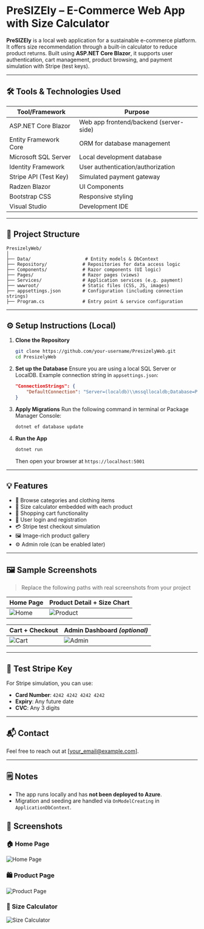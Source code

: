 # PreSIZEly – E-Commerce Web App with Size Calculator

**PreSIZEly** is a local web application for a sustainable e-commerce platform. It offers size recommendation through a built-in calculator to reduce product returns. Built using **ASP.NET Core Blazor**, it supports user authentication, cart management, product browsing, and payment simulation with Stripe (test keys).

---

## 🛠 Tools & Technologies Used

| Tool/Framework       | Purpose                                 |
|----------------------|------------------------------------------|
| ASP.NET Core Blazor  | Web app frontend/backend (server-side)   |
| Entity Framework Core| ORM for database management              |
| Microsoft SQL Server | Local development database               |
| Identity Framework   | User authentication/authorization        |
| Stripe API (Test Key)| Simulated payment gateway                |
| Radzen Blazor        | UI Components                            |
| Bootstrap CSS        | Responsive styling                       |
| Visual Studio        | Development IDE                          |

---

## 🧱 Project Structure

```
PresizelyWeb/
│
├── Data/                    # Entity models & DbContext
├── Repository/             # Repositories for data access logic
├── Components/             # Razor components (UI logic)
├── Pages/                  # Razor pages (views)
├── Services/               # Application services (e.g. payment)
├── wwwroot/                # Static files (CSS, JS, images)
├── appsettings.json        # Configuration (including connection strings)
├── Program.cs              # Entry point & service configuration
```

---

## ⚙️ Setup Instructions (Local)

1. **Clone the Repository**
   ```bash
   git clone https://github.com/your-username/PresizelyWeb.git
   cd PresizelyWeb
   ```

2. **Set up the Database**
   Ensure you are using a local SQL Server or LocalDB. Example connection string in `appsettings.json`:
   ```json
   "ConnectionStrings": {
       "DefaultConnection": "Server=(localdb)\\mssqllocaldb;Database=PresizelyWeb;Trusted_Connection=True;"
   }
   ```

3. **Apply Migrations**
   Run the following command in terminal or Package Manager Console:
   ```bash
   dotnet ef database update
   ```

4. **Run the App**
   ```bash
   dotnet run
   ```
   Then open your browser at `https://localhost:5001`

---

## 💡 Features

- 👕 Browse categories and clothing items
- 📏 Size calculator embedded with each product
- 🛒 Shopping cart functionality
- 🔐 User login and registration
- 💳 Stripe test checkout simulation
- 🖼 Image-rich product gallery
- ⚙️ Admin role (can be enabled later)

---

## 🖼 Sample Screenshots

> Replace the following paths with real screenshots from your project

| Home Page                         | Product Detail + Size Chart          |
|----------------------------------|--------------------------------------|
| ![Home](screenshots/homepage.png)| ![Product](screenshots/product.png)  |

| Cart + Checkout                  | Admin Dashboard *(optional)*         |
|----------------------------------|--------------------------------------|
| ![Cart](screenshots/cart.png)    | ![Admin](screenshots/admin.png)      |

---

## 🧪 Test Stripe Key

For Stripe simulation, you can use:
- **Card Number**: `4242 4242 4242 4242`
- **Expiry**: Any future date
- **CVC**: Any 3 digits

---

## 📬 Contact

Feel free to reach out at [your_email@example.com].

---

## 🗒 Notes

- The app runs locally and has **not been deployed to Azure**.
- Migration and seeding are handled via `OnModelCreating` in `ApplicationDbContext`.

## 📸 Screenshots

### 🏠 Home Page
![Home Page](wwwroot/screenshots/homepage.png)

### 🛍️ Product Page
![Product Page](wwwroot/screenshots/product_page.png)

### 📏 Size Calculator
![Size Calculator](wwwroot/screenshots/size_calculator.png)